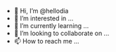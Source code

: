 - 👋 Hi, I’m @hellodia
- 👀 I’m interested in ...
- 🌱 I’m currently learning ...
- 💞️ I’m looking to collaborate on ...
- 📫 How to reach me ...

<!---
hellodia/hellodia is a ✨ special ✨ repository because its `README.md` (this file) appears on your GitHub profile.
You can click the Preview link to take a look at your changes.
--->
